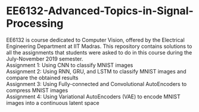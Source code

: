 # EE6132-Advanced-Topics-in-Signal-Processing
EE6132 is course dedicated to Computer Vision, offered by the Electrical Engineering Department at IIT Madras. This repository contains solutions to all the assignments that students were asked to do in this course during the July-November 2019 semester.<br/>
Assignment 1: Using CNN to classify MNIST images <br/>
Assignment 2: Using RNN, GRU, and LSTM to classify MNIST images and compare the obtained results <br/>
Assignment 3: Using Fully-connected and Convolutional AutoEncoders to compress MNIST images <br/>
Assignment 4: Using Variational AutoEncoders (VAE) to encode MNIST images into a continuous latent space <br/>

